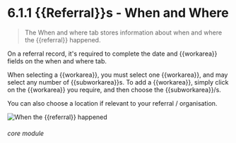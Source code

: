 # 6.1.1    {{Referral}}s - When and Where

> The When and where tab stores information about when and where the {{referral}} happened. 

On a referral record, it's required to complete the date and {{workarea}} fields on the when and where tab.

When selecting a {{workarea}}, you must select one {{workarea}}, and may select any number of {{subworkarea}}s. To add a {{workarea}}, simply click on the {{workarea}} you require, and then choose the {{subworkarea}}/s.

You can also choose a location if relevant to your referral / organisation.

![When the {{referral}} happened](193a.png) 

###### core module

